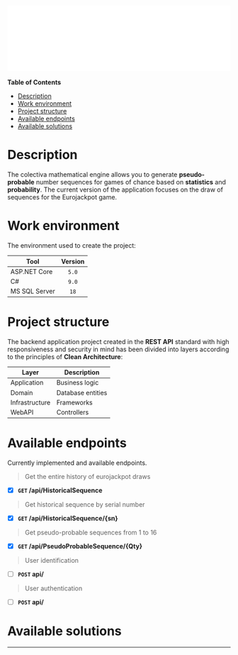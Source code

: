 ﻿![](https://raw.githubusercontent.com/malloc314/Colectiva/7cf40579acf6e195de5f3ca3a82678b738973af2/Docs/Colectiva-logo-v1.svg)

**Table of Contents**
- [Description](#description "Description")
- [Work environment](#work-environment "Work environment")
- [Project structure](#project-structure "Project structure")
- [Available endpoints](#available-endpoints "Available endpoints")
- [Available solutions](#available-solutions "Available solutions")

# Description
The colectiva mathematical engine allows you to generate **pseudo-probable** number sequences for games of chance based on **statistics** and **probability**. The current version of the application focuses on the draw of sequences for the Eurojackpot game.

# Work environment
The environment used to create the project:
                    
Tool | Version
------------- | :-------------:
ASP.NET Core  | `5.0`
C# | `9.0`
MS SQL Server | `18`

# Project structure
The backend application project created in the **REST API** standard with high responsiveness and security in mind has been divided into layers according to the principles of **Clean Architecture**:

Layer | Description
------------- | -------------
Application  | Business logic
Domain | Database entities
Infrastructure | Frameworks
WebAPI | Controllers

# Available endpoints
Currently implemented and available endpoints.

> Get the entire history of eurojackpot draws

- [x] **`GET` /api/HistoricalSequence** 

> Get historical sequence by serial number

- [x]  **`GET` /api/HistoricalSequence/{sn}** 

> Get pseudo-probable sequences from 1 to 16

- [x]  **`GET` /api/PseudoProbableSequence/{Qty}** 

> User identification

- [ ]  **`POST` api/** 

> User authentication

- [ ]  **`POST` api/**  



# Available solutions

****